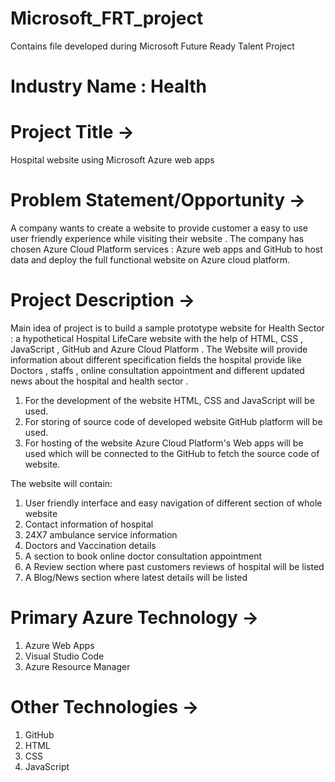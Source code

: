 # Microsoft_FRT_project
Contains file developed during Microsoft Future Ready Talent Project

# Industry Name : Health

# Project Title -> 
Hospital website using Microsoft Azure web apps

# Problem Statement/Opportunity -> 
A company wants to create a website to provide customer a easy to use user friendly experience while visiting 
their website . The company has chosen Azure Cloud Platform services : Azure web apps and GitHub to host data and deploy the full functional 
website on Azure cloud platform.

# Project Description ->
Main idea of project is  to build a sample prototype website for Health Sector : a hypothetical Hospital LifeCare website with the help of HTML, CSS , JavaScript , GitHub and Azure Cloud Platform . The Website will provide information about different specification fields the hospital provide like Doctors , staffs , online consultation appointment and different updated news about the hospital and health sector . 
1. For the development of the website HTML, CSS and JavaScript will be used.
2. For storing of source code of developed website GitHub platform will be used.
3. For hosting of the website Azure Cloud Platform's Web apps will be used which will be connected to the GitHub to fetch the source code of website.

The website will contain:
1. User friendly interface and easy navigation of different section of whole website
2. Contact information of hospital 
3. 24X7 ambulance service information
4. Doctors and Vaccination details
5. A section to book online doctor consultation appointment
6. A Review section where past customers reviews of hospital will be listed
7. A Blog/News section where latest details will be listed

# Primary Azure Technology ->
1. Azure Web Apps
2. Visual Studio Code
3. Azure Resource Manager

# Other Technologies ->
1. GitHub
2. HTML
3. CSS
4. JavaScript









